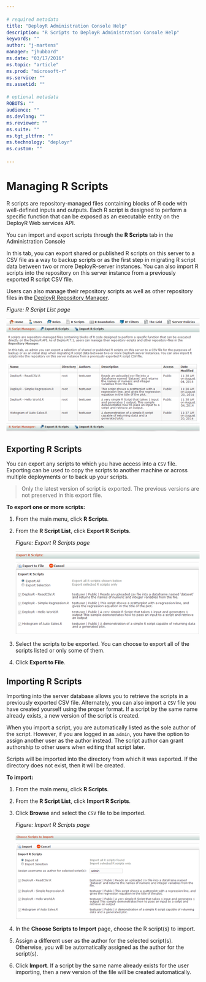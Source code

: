 ```yaml
---

# required metadata
title: "DeployR Administration Console Help"
description: "R Scripts to DeployR Administration Console Help"
keywords: ""
author: "j-martens"
manager: "jhubbard"
ms.date: "03/17/2016"
ms.topic: "article"
ms.prod: "microsoft-r"
ms.service: ""
ms.assetid: ""

# optional metadata
ROBOTS: ""
audience: ""
ms.devlang: ""
ms.reviewer: ""
ms.suite: ""
ms.tgt_pltfrm: ""
ms.technology: "deployr"
ms.custom: ""

---
```


# Managing R Scripts

R scripts are repository-managed files containing blocks of R code with well-defined inputs and outputs. Each R script is designed to perform a specific function that can be exposed as an executable entity on the DeployR Web services API.

You can import and export scripts through the **R Scripts** tab in the Administration Console

In this tab, you can export shared or published R scripts on this server to a CSV file as a way to backup scripts or as the first step in migrating R script data between two or more DeployR-server instances. You can also import R scripts into the repository on this server instance from a previously exported R script CSV file. 

Users can also manage their repository scripts as well as other repository files in the [DeployR Repository Manager](../deployr-repository-manager/deployr-repository-manager-about.md). 

_Figure: R Script List page_

![](media/deployr-admin-console-managing-r-scripts/03000012_624x367.png)  

## Exporting R Scripts 

You can export any scripts to which you have access into a `CSV` file.  Exporting can be used to copy the scripts to another machine or across multiple deployments or to back up your scripts.

>Only the latest version of script is exported. The previous versions are not preserved in this export file.

**To export one or more scripts:**

1.  From the main menu, click **R Scripts**.

2.  From the **R Script List**, click **Export R Scripts**.

	_Figure: Export R Scripts page_
	
	![](media/deployr-admin-console-managing-r-scripts/03000013_575x258.png)  

3.  Select the scripts to be exported. You can choose to export all of the scripts listed or only some of them.

4.  Click **Export to File**.

## Importing R Scripts

Importing into the server database allows you to retrieve the scripts in a previously exported CSV file. Alternately, you can also import a `CSV` file you have created yourself using the proper format. If a script by the same name already exists, a new version of the script is created.

When you import a script, you are automatically listed as the sole author of the script. However, if you are logged in as `admin`, you have the option to assign another user as the author instead. The script author can grant authorship to other users when editing that script later.

Scripts will be imported into the directory from which it was exported. If the directory does not exist, then it will be created.

**To import:**

1.  From the main menu, click **R Scripts**.

2.  From the **R Script List**, click **Import R Scripts**.

3.  Click **Browse** and select the `CSV` file to be imported.

	_Figure: Import R Scripts page_
	
	![](media/deployr-admin-console-managing-r-scripts/03000014_576x267.png)  

4.  In the **Choose Scripts to Import** page, choose the R script(s) to import.

5.  Assign a different user as the author for the selected script(s). Otherwise, you will be automatically assigned as the author for the script(s).

6.  Click **Import**. If a script by the same name already exists for the user importing, then a new version of the file will be created automatically.
